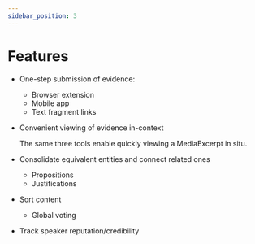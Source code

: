 ```yaml
---
sidebar_position: 3
---
```


# Features

- One-step submission of evidence:

  - Browser extension
  - Mobile app
  - Text fragment links

- Convenient viewing of evidence in-context

  The same three tools enable quickly viewing a MediaExcerpt in situ.

- Consolidate equivalent entities and connect related ones

  - Propositions
  - Justifications

- Sort content

  - Global voting

- Track speaker reputation/credibility
